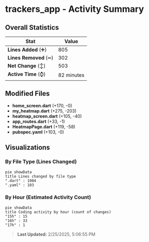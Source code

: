 # trackers_app - Activity Summary 

## Overall Statistics

| Stat                   | Value                                                             |
| ---------------------- | ----------------------------------------------------------------- |
| **Lines Added** (➕)   | 805                                          |
| **Lines Removed** (➖) | 302                                        |
| **Net Change** (↕)    | 503                |
| **Active Time** (⌚)   | 82 minutes |


## Modified Files
- **home_screen.dart** (+170, -0)
- **my_heatmap.dart** (+275, -203)
- **heatmap_screen.dart** (+105, -40)
- **app_routes.dart** (+33, -1)
- **HeatmapPage.dart** (+119, -58)
- **pubspec.yaml** (+103, -0)

## Visualizations

### By File Type (Lines Changed)

```mermaid
pie showData
title Lines changed by file type
".dart" : 1004
".yaml" : 103
```

### By Hour (Estimated Activity Count)

```mermaid
pie showData
title Coding activity by hour (count of changes)
"15h" : 15
"16h" : 33
"17h" : 1
```


> **Last Updated:** 2/25/2025, 5:06:55 PM